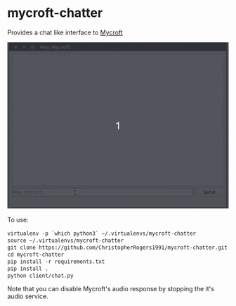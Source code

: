 # mycroft-chatter
Provides a chat like interface to [Mycroft](https://mycroft.ai/)

![mycroft-chatter-demo](https://github.com/ChristopherRogers1991/mycroft-chatter/blob/master/data/screenshots/mycroft-chatter.gif)

To use:
```
virtualenv -p `which python3` ~/.virtualenvs/mycroft-chatter
source ~/.virtualenvs/mycroft-chatter
git clone https://github.com/ChristopherRogers1991/mycroft-chatter.git
cd mycroft-chatter
pip install -r requirements.txt
pip install .
python client/chat.py
```

Note that you can disable Mycroft's audio response by stopping the it's audio service.
